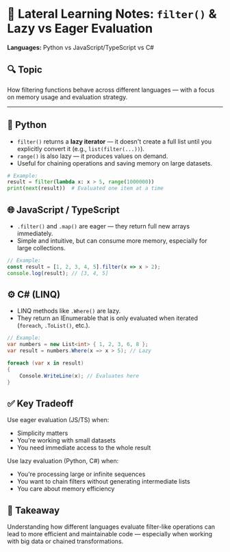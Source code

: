 # 🧠 Lateral Learning Notes: `filter()` & Lazy vs Eager Evaluation  

**Languages:** Python vs JavaScript/TypeScript vs C#

## 🔍 Topic  

How filtering functions behave across different languages — with a focus on memory usage and evaluation strategy.

---

## 🐍 Python

- `filter()` returns a **lazy iterator** — it doesn't create a full list until you explicitly convert it (e.g., `list(filter(...))`).
- `range()` is also lazy — it produces values on demand.
- Useful for chaining operations and saving memory on large datasets.

```python
# Example:
result = filter(lambda x: x > 5, range(1000000))
print(next(result))  # Evaluated one item at a time
```

## 🌐 JavaScript / TypeScript

- `.filter()` and `.map()` are eager — they return full new arrays immediately.
- Simple and intuitive, but can consume more memory, especially for large collections.

```javascript
// Example:
const result = [1, 2, 3, 4, 5].filter(x => x > 2);
console.log(result); // [3, 4, 5]
```

## ⚙️ C# (LINQ)

- LINQ methods like `.Where()` are lazy.
- They return an IEnumerable that is only evaluated when iterated (`foreach`, `.ToList()`, etc.).

```csharp
// Example:
var numbers = new List<int> { 1, 2, 3, 6, 8 };
var result = numbers.Where(x => x > 5); // Lazy

foreach (var x in result)
{
    Console.WriteLine(x); // Evaluates here
}
```

## ✅ Key Tradeoff

Use eager evaluation (JS/TS) when:

- Simplicity matters
- You're working with small datasets
- You need immediate access to the whole result

Use lazy evaluation (Python, C#) when:

- You're processing large or infinite sequences
- You want to chain filters without generating intermediate lists
- You care about memory efficiency

## 🧠 Takeaway

Understanding how different languages evaluate filter-like operations can lead to more efficient and maintainable code — especially when working with big data or chained transformations.
